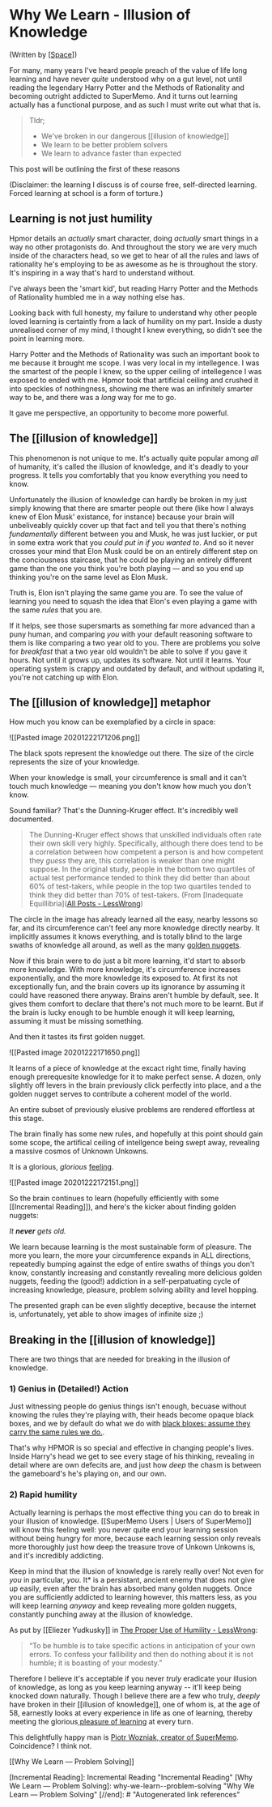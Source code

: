 # Why We Learn - Illusion of Knowledge

(Written by [[Space]])



For many, many years I've heard people preach of the value of life long learning and have never *quite* understood why on a gut level, not until reading the legendary Harry Potter and the Methods of Rationality and becoming outright addicted to SuperMemo. And it turns out learning actually has a functional purpose, and as such I must write out what that is.

> Tldr;
> - We've broken in our dangerous [[illusion of knowledge]]
> - We learn to be better problem solvers
> - We learn to advance faster than expected

This post will be outlining the first of these reasons

(Disclaimer: the learning I discuss is of course free, self-directed learning. Forced learning at school is a form of torture.)

## Learning is not just humility

Hpmor details an *actually* smart character, doing *actually* smart things in a way no other protagonists do. And throughout the story we are very much inside of the characters head, so we get to hear of all the rules and laws of rationality he's employing to be as awesome as he is throughout the story. It's inspiring in a way that's hard to understand without. 

I've always been the 'smart kid', but reading Harry Potter and the Methods of Rationality humbled me in a way nothing else has.

Looking back with full honesty, my failure to understand why other people loved learning is certaintly from a lack of humility on my part. Inside a dusty unrealised corner of my mind, I thought I knew everything, so didn't see the point in learning more.

Harry Potter and the Methods of Rationality was such an important book to me because it brought me scope. I was very local in my intellegence. I was the smartest of the people I knew, so the upper ceiling of intellegence I was exposed to ended with me. Hpmor took that artificial ceiling and crushed it into speckles of nothingness, showing me there was an infinitely smarter way to be, and there was a *long* way for me to go.

It gave me perspective, an opportunity to become more powerful.

## The [[illusion of knowledge]]

This phenomenon is not unique to me. It's actually quite popular among *all* of humanity, it's called the illusion of knowledge, and it's deadly to your progress. It tells you comfortably that you know everything you need to know.

Unfortunately the illusion of knowledge can hardly be broken in my just simply knowing that there are smarter people out there (like how I always knew of Elon Musk' existance, for instance) because your brain will unbeliveably quickly cover up that fact and tell you that there's nothing *fundamentally* different between you and Musk, he was just luckier, or put in some extra work that you *could put in if you wanted to*. And so it never crosses your mind that Elon Musk could be  on an entirely different step on the conciousness staircase, that he could be playing an entirely different game than the one you think you're both playing — and so you end up thinking you're on the same level as Elon Musk. 

Truth is, Elon isn't playing the same game you are. To see the value of learning you need to squash the idea that Elon's even playing a game with the same *rules* that you are. 

If it helps, see those supersmarts as something far more advanced than a puny human, and comparing *you* with your default reasoning software to them is like comparing a two year old to you. There are problems you solve for *breakfast* that a two year old wouldn't be able to solve if you gave it hours. Not until it grows up, updates its software. Not until it learns. 
Your operating system is crappy and outdated by default, and without updating it, you're not catching up with Elon.

## The [[illusion of knowledge]] metaphor

How much you know can be exemplafied by a circle in space:

![[Pasted image 20201222171206.png]]

The black spots represent the knowledge out there. The size of the circle represents the size of your knowledge.

When your knowledge is small, your circumference is small and it can't touch much knowledge — meaning you don't know how much you don't know. 

Sound familiar? That's the Dunning-Kruger effect. It's incredibly well documented.

> The Dunning-Kruger effect shows that unskilled individuals often rate their own skill very highly. Specifically, although there does tend to be a correlation between how competent a person is and how competent they _guess_ they are, this correlation is weaker than one might suppose. In the original study, people in the bottom two quartiles of actual test performance tended to think they did better than about 60% of test-takers, while people in the top two quartiles tended to think they did better than 70% of test-takers. (From [Inadequate Equillibria]([All Posts - LessWrong](https://www.lesswrong.com/posts/zsG9yKcriht2doRhM/inadequacy-and-modesty))

The circle in the image has already learned all the easy, nearby lessons so far, and its circumference can't feel any more knowledge directly nearby. It implicitly assumes it knows everything, and is totally blind to the large swaths of knowledge all around, as well as the many [golden nuggets](https://supermemo.guru/wiki/pleasure_of_learning). 



Now if this brain were to do just a bit more learning, it'd start to absorb more knowledge. With more knowledge, it's circumference increases exponentially, and the more knowledge its exposed to. At first its not exceptionally fun, and the brain covers up its ignorance by assuming it could have reasoned there anyway. Brains aren't humble by default, see. It gives them comfort to declare that there's not much more to be learnt. But if the brain is lucky enough to be humble enough it will keep learning, assuming it must be missing something. 

And then it tastes its first golden nugget. 

![[Pasted image 20201222171650.png]]

It learns of a piece of knowledge at the excact right time, finally having enough prerequesite knowledge for it to make perfect sense. A dozen, only slightly off levers in the brain previously click perfectly into place, and a the golden nugget serves to contribute a coherent model of the world. 

An entire subset of previously elusive problems are rendered effortless at this stage.

The brain finally has some new rules, and hopefully at this point should gain some scope, the artifical ceiling of intellgence being swept away, revealing a massive cosmos of Unknown Unkowns. 

It is a glorious, *glorious* [feeling](https://www.lesswrong.com/posts/KfMNFB3G7XNviHBPN/joy-in-discovery).

![[Pasted image 20201222172151.png]]

So the brain continues to learn (hopefully efficiently with some [[Incremental Reading]]), and here's the kicker about finding golden nuggets:

*It **never** gets old.*

We learn because learning is the most sustainable form of pleasure. The more you learn, the more your circumference expands in ALL directions, repeatedly bumping against the edge of entire swaths of things you don't know, constantly increasing and constantly revealing more delicious golden nuggets, feeding the (good!) addiction in a self-perpatuating cycle of increasing knowledge, pleasure, problem solving ability and level hopping.

The presented graph can be even slightly deceptive, because the internet is, unfortunately, yet able to show images of infinite size ;)












## Breaking in the [[illusion of knowledge]]

There are two things that are needed for breaking in the illusion of knowledge.

### 1) Genius in (Detailed!) Action

Just witnessing people do genius things isn't enough, becuase without knowing the rules they're playing with, their heads become opaque black boxes, and we by default do what we do with [black bloxes: assume they carry the same rules we do.](https://en.wikipedia.org/wiki/Illusion_of_transparency#:~:text=The%20illusion%20of%20transparency%20is,state%20is%20known%20by%20others.).

That's why HPMOR is so special and effective in changing people's lives. Inside Harry's head we get to see every stage of his thinking, revealing in detail where are own defecits are, and just how *deep* the chasm is between the gameboard's he's playing on, and our own.




### 2) Rapid humility

Actually learning is perhaps the most effective thing you can do to break in your illusion of knowledge. [[SuperMemo Users | Users of SuperMemo]] will know this feeling well: you never quite end your learning session without being hungry for more, because each learning session only reveals more thoroughly just how deep the treasure trove of Unkown Unkowns is, and it's incredibly addicting. 

Keep in mind that the illusion of knowledge is rarely really over! Not even for *you* in particular, *you*. It* is a persistant, ancient enemy that does not give up easily, even after the brain has absorbed many golden nuggets. Once you are sufficiently addicted to learning however, this matters less, as you will keep learning *anyway* and keep revealing more golden nuggets, constantly punching away at the illusion of knowledge.

As put by [[Eliezer Yudkusky]] in [The Proper Use of Humility - LessWrong](https://www.lesswrong.com/posts/GrDqnMjhqoxiqpQPw/the-proper-use-of-humility):

> “To be humble is to take specific actions in anticipation of your own errors. To confess your fallibility and then do nothing about it is not humble; it is boasting of your modesty.”

Therefore I believe it's acceptable if you never *truly* eradicate your illusion of knowledge, as long as you keep learning anyway -- it'll keep being knocked down naturally. Though I believe there are a few who truly, *deeply* have broken in their [[illusion of knowledge]], one of whom is, at the age of 58, earnestly looks at every experience in life as one of learning, thereby meeting the glorious[ pleasure of learning](https://supermemo.guru/wiki/pleasure_of_learning) at every turn.

This delightfully happy man is [Piotr Wozniak, creator of SuperMemo](https://supermemo.guru/wiki/Woz). Coincidence? I think not.





[[Why We Learn — Problem Solving]]

 
[//begin]: # "Autogenerated link references for markdown compatibility"
[Space]: Space "Space"
[Incremental Reading]: Incremental Reading "Incremental Reading"
[Why We Learn — Problem Solving]: why-we-learn--problem-solving "Why We Learn — Problem Solving"
[//end]: # "Autogenerated link references"